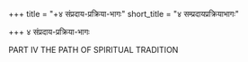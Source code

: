 +++
title = "+४ संप्रदाय-प्रक्रिया-भागः"
short_title = "४ सम्प्रदायप्रक्रियाभागः"

+++
४ संप्रदाय-प्रक्रिया-भागः

PART IV THE PATH OF SPIRITUAL TRADITION 
